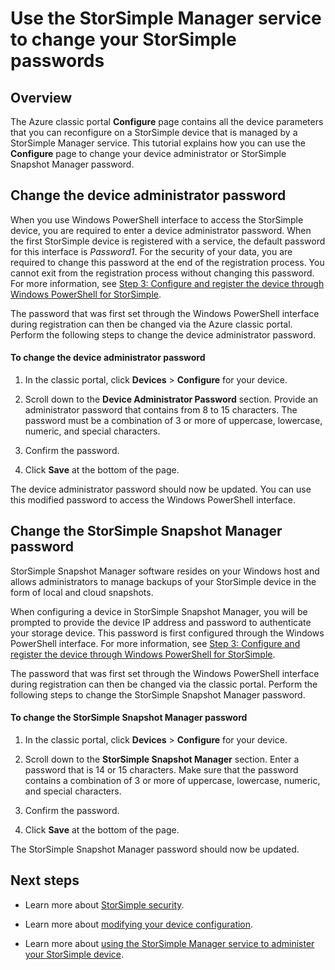 <properties 
   pageTitle="Change your StorSimple passwords | Microsoft Azure" 
   description="Describes how to use the StorSimple Manager service to change your StorSimple Snapshot Manager and device administrator passwords." 
   services="storsimple" 
   documentationCenter="NA" 
   authors="alkohli" 
   manager="carmonm" 
   editor=""/>

<tags
   ms.service="storsimple"
   ms.devlang="NA"
   ms.topic="article"
   ms.tgt_pltfrm="NA"
   ms.workload="TBD" 
   ms.date="08/17/2016"
   ms.author="alkohli"/>

# <a name="use-the-storsimple-manager-service-to-change-your-storsimple-passwords"></a>Use the StorSimple Manager service to change your StorSimple passwords

## <a name="overview"></a>Overview 

The Azure classic portal **Configure** page contains all the device parameters that you can reconfigure on a StorSimple device that is managed by a StorSimple Manager service. This tutorial explains how you can use the **Configure** page to change your device administrator or StorSimple Snapshot Manager password.

## <a name="change-the-device-administrator-password"></a>Change the device administrator password

When you use Windows PowerShell interface to access the StorSimple device, you are required to enter a device administrator password. When the first StorSimple device is registered with a service, the default password for this interface is *Password1*. For the security of your data, you are required to change this password at the end of the registration process. You cannot exit from the registration process without changing this password. For more information, see [Step 3: Configure and register the device through Windows PowerShell for StorSimple](storsimple-deployment-walkthrough-u2.md#step-3-configure-and-register-the-device-through-windows-powershell-for-storsimple).

The password that was first set through the Windows PowerShell interface during registration can then be changed via the Azure classic portal. Perform the following steps to change the device administrator password.

#### <a name="to-change-the-device-administrator-password"></a>To change the device administrator password

1. In the classic portal, click **Devices** > **Configure** for your device.

2. Scroll down to the **Device Administrator Password** section. Provide an administrator password that contains from 8 to 15 characters. The password must be a combination of 3 or more of uppercase, lowercase, numeric, and special characters.

3. Confirm the password.

4. Click **Save** at the bottom of the page.

The device administrator password should now be updated. You can use this modified password to access the Windows PowerShell interface.

## <a name="change-the-storsimple-snapshot-manager-password"></a>Change the StorSimple Snapshot Manager password

StorSimple Snapshot Manager software resides on your Windows host and allows administrators to manage backups of your StorSimple device in the form of local and cloud snapshots.

When configuring a device in StorSimple Snapshot Manager, you will be prompted to provide the device IP address and password to authenticate your storage device. This password is first configured through the Windows PowerShell interface. For more information, see [Step 3: Configure and register the device through Windows PowerShell for StorSimple](storsimple-deployment-walkthrough-u2.md#step-3-configure-and-register-the-device-through-windows-powershell-for-storsimple).

The password that was first set through the Windows PowerShell interface during registration can then be changed via the classic portal. Perform the following steps to change the StorSimple Snapshot Manager password.

#### <a name="to-change-the-storsimple-snapshot-manager-password"></a>To change the StorSimple Snapshot Manager password

1. In the classic portal, click **Devices** > **Configure** for your device.

2. Scroll down to the **StorSimple Snapshot Manager** section. Enter a password that is 14 or 15 characters. Make sure that the password contains a combination of 3 or more of uppercase, lowercase, numeric, and special characters.

3. Confirm the password.

4. Click **Save** at the bottom of the page.

The StorSimple Snapshot Manager password should now be updated.
 

## <a name="next-steps"></a>Next steps

- Learn more about [StorSimple security](storsimple-security.md).

- Learn more about [modifying your device configuration](storsimple-modify-device-config.md).

- Learn more about [using the StorSimple Manager service to administer your StorSimple device](storsimple-manager-service-administration.md).
